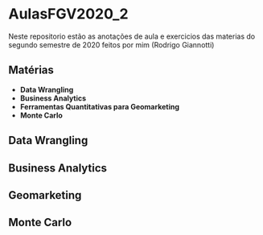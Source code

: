 # AulasFGV2020_2

Neste repositorio estão as anotações de aula e exercicios das materias do segundo semestre de 2020 feitos por mim (Rodrigo Giannotti)

## Matérias
* **Data Wrangling**
* **Business Analytics**
* **Ferramentas Quantitativas para Geomarketing**
* **Monte Carlo**

## Data Wrangling

## Business Analytics

## Geomarketing

## Monte Carlo
